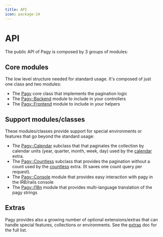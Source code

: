 ```yaml
---
title: API
icon: package-24
---
```

# API

The public API of Pagy is composed by 3 groups of modules:

## Core modules

The low level structure needed for standard usage. It's composed of just one class and two modules:

- The [Pagy](api/pagy.md) core class that implements the pagination logic
- The [Pagy::Backend](api/backend.md) module to include in your controllers
- The [Pagy::Frontend](api/frontend.md) module to include in your helpers

## Support modules/classes

These modules/classes provide support for special environments or features that go beyond the standard usage:

- The [Pagy::Calendar](api/calendar.md) subclass that that paginates the collection by calendar units (year, quarter, month, week, day) used by the [calendar](extras/calendar.md) extra.
- The [Pagy::Countless](api/countless.md) subclass that provides the pagination without a count used by the [countless](extras/countless.md) extra. (It saves one count query per request).
- The [Pagy::Console](api/console.md) module that provides easy interaction with pagy in the IRB/rails console
- The [Pagy::I18n](api/i18n.md) module that provides multi-language translation of the pagy strings

## Extras

Pagy provides also a growing number of optional extensions/extras that can handle special features, collections or environments. See the [extras](extras.md) doc for the full list.
